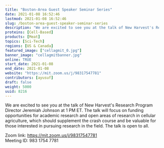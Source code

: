 ```yaml
---
title: "Boston-Area Guest Speaker Seminar Series"
date: 2021-01-08 16:52:46
lastmod: 2021-01-08 16:52:46
slug: /boston-area-guest-speaker-seminar-series
description: "We are excited to see you at the talk of New Harvest's Research Program Director Jeremiah Johnson at 1 PM ET. The talk will focus on funding opportunities for academic research and open areas of research in cellular agriculture, which should supplement the crash course and be valuable for those interested in pursuing research in the field. The talk is open to all.Zoom link: https://mit.zoom.us/j/98317547781Meeting ID: 983 1754 7781"
proteins: [Cell-Based]
products: [Meat]
topics: [Sci-Tech]
regions: [US & Canada]
featured_image: ["cellagmit_0.jpg"]
banner_image: "cellagmitbanner.jpg"
online: TRUE
start_date: 2021-01-08
end_date: 2021-01-08
website: "https://mit.zoom.us/j/98317547781"
contributors: [ayusuf]
draft: false
weight: 5000
uuid: 8216
---
```

<p>We are excited to see you at the talk of New Harvest's Research Program Director Jeremiah Johnson at 1 PM ET. The talk will focus on funding opportunities for academic research and open areas of research in cellular agriculture, which should supplement the crash course and be valuable for those interested in pursuing research in the field. The talk is open to all.</p>
<p>Zoom link: <a href="https://mit.zoom.us/j/98317547781">https://mit.zoom.us/j/98317547781</a><br />
Meeting ID: 983 1754 7781</p>
